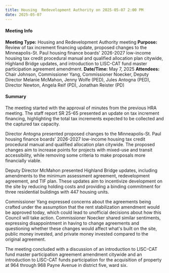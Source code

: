 ```yaml
---
title: Housing  Redevelopment Authority on 2025-05-07 2:00 PM
date: 2025-05-07
---
```

#### Meeting Info
**Meeting Type:** Housing and Redevelopment Authority meeting
**Purpose:** Review of tax increment financing update, proposed changes to the Minneapolis-St. Paul housing finance boards' 2026-2027 low-income housing tax credit procedural manual and qualified allocation plan citywide, Highland Bridge updates, and introduction to LISC-CAT fund master participation agreement amendment.
**Date/Time:** May 7, 2025
**Attendees:** Chair Johnson, Commissioner Yang, Commissioner Noecker, Deputy Director Melanie McMahon, Jenny Wolfe (PED), Jules Antogna (PED), Director Newton, Angela Reif (PD), Jonathan Reister (PD)

#### Summary

The meeting started with the approval of minutes from the previous HRA meeting. The staff report SR 25-65 presented an update on tax increment financing, highlighting the total tax increments expected to be collected and the captured tax capacity.

Director Antogna presented proposed changes to the Minneapolis-St. Paul housing finance boards' 2026-2027 low-income housing tax credit procedural manual and qualified allocation plan citywide. The proposed changes aim to increase points for projects with mixed-use and transit accessibility, while removing some criteria to make proposals more financially viable.

Deputy Director McMahon presented Highland Bridge updates, including amendments to the minimum assessment agreement, redevelopment agreement, and TIF plan. These updates aim to incentivize development on the site by reducing holding costs and providing a binding commitment for three residential buildings with 447 housing units.

Commissioner Yang expressed concerns about the agreements being crafted under the assumption that the rent stabilization amendment would be approved today, which could lead to unofficial decisions about how this Council will take action. Commissioner Noecker shared similar sentiments, expressing disappointment in having to change agreements and questioning whether these changes would affect what's built on the site, public money invested, and private money invested compared to the original agreement.

The meeting concluded with a discussion of an introduction to LISC-CAT fund master participation agreement amendment citywide and an introduction to LISC-CAT funds participation for the acquisition of property at 964 through 968 Payne Avenue in district five, ward six.

